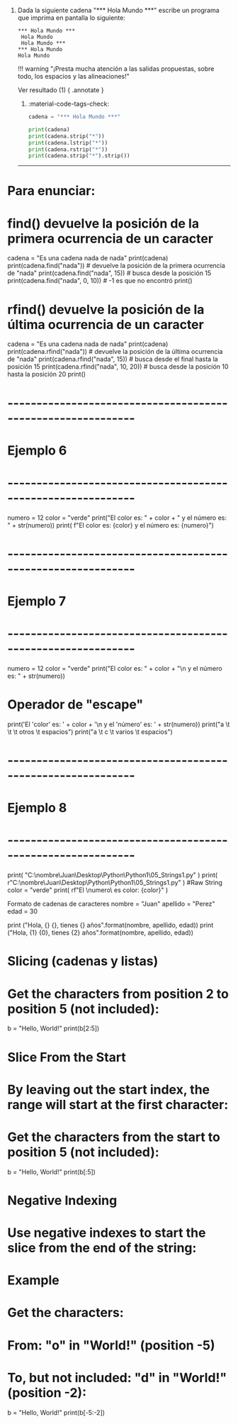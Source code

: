 1. Dada la siguiente cadena "*** Hola Mundo ***" escribe un programa que imprima en pantalla lo siguiente:

    ``` title="Terminal (Entrada/Salida)"
    *** Hola Mundo ***
     Hola Mundo
     Hola Mundo ***
    *** Hola Mundo
    Hola Mundo
    ```

    !!! warning "¡Presta mucha atención a las salidas propuestas, sobre todo, los espacios y las alineaciones!"

    Ver resultado (1)
    { .annotate }

    1. :material-code-tags-check:  

        ``` py title="Python"
        cadena = "*** Hola Mundo ***"

        print(cadena)
        print(cadena.strip("*"))
        print(cadena.lstrip("*"))
        print(cadena.rstrip("*"))
        print(cadena.strip("*").strip())
        ```
    ---

# Para enunciar:

# find() devuelve la posición de la primera ocurrencia de un caracter
cadena = "Es una cadena nada de nada"
print(cadena)
print(cadena.find("nada"))         # devuelve la posición de la primera ocurrencia de "nada"
print(cadena.find("nada", 15))     # busca desde la posición 15
print(cadena.find("nada", 0, 10))  # -1 es que no encontró
print()


# rfind() devuelve la posición de la última ocurrencia de un caracter
cadena = "Es una cadena nada de nada"
print(cadena)
print(cadena.rfind("nada"))         # devuelve la posición de la última ocurrencia de "nada"
print(cadena.rfind("nada", 15))     # busca desde el final hasta la posición 15
print(cadena.rfind("nada", 10, 20)) # busca desde la posición 10 hasta la posición 20
print()

# ------------------------------------------------------------
# Ejemplo 6
# ------------------------------------------------------------
numero = 12
color = "verde"
print("El color es: " + color + " y el número es: " + str(numero))
print( f"El color es: {color} y el número es: {numero}")


# ------------------------------------------------------------
# Ejemplo 7
# ------------------------------------------------------------
numero = 12
color = "verde"
print("El color es: " + color + "\n y el número es: " + str(numero))


# Operador de "escape"


print('El \'color\' es: ' + color + '\n y el \'número\' es: ' + str(numero))
print("a \t \t \t otros \t espacios")
print("a \t c \t varios \t espacios")

# ------------------------------------------------------------
# Ejemplo 8
# ------------------------------------------------------------
print( "C:\nombre\Juan\Desktop\Python\Python1\05_Strings1.py" )
print( r"C:\nombre\Juan\Desktop\Python\Python1\05_Strings1.py" ) #Raw String
color = "verde"
print( rf"El \numero\ es color: {color}" )

Formato de cadenas de caracteres
nombre = "Juan"
apellido = "Perez"
edad = 30

print ("Hola, {} {}, tienes {} años".format(nombre, apellido, edad))
print ("Hola, {1} {0}, tienes {2} años".format(nombre, apellido, edad))


# Slicing (cadenas y listas)
# Get the characters from position 2 to position 5 (not included):
b = "Hello, World!"
print(b[2:5])

# Slice From the Start
# By leaving out the start index, the range will start at the first character:
# Get the characters from the start to position 5 (not included):
b = "Hello, World!"
print(b[:5])

# Negative Indexing
# Use negative indexes to start the slice from the end of the string:
# Example
# Get the characters:
# From: "o" in "World!" (position -5)
# To, but not included: "d" in "World!" (position -2):
b = "Hello, World!"
print(b[-5:-2])